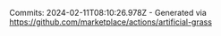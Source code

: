 Commits: 2024-02-11T08:10:26.978Z - Generated via https://github.com/marketplace/actions/artificial-grass
<br>
